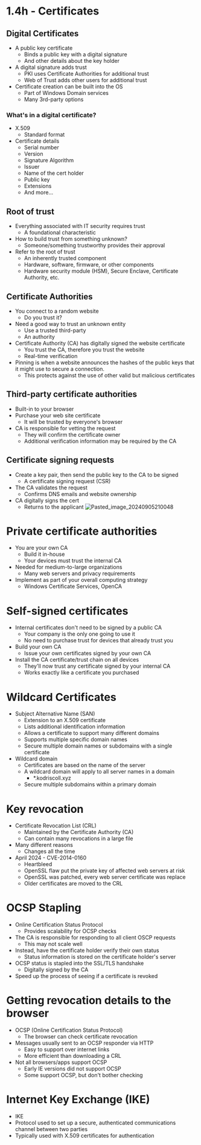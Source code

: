 # 1.4h - Certificates
## Digital Certificates
- A public key certificate
	- Binds a public key with a digital signature
	- And other details about the key holder
- A digital signature adds trust
	- PKI uses Certificate Authorities for additional trust
	- Web of Trust adds other users for additional trust
- Certificate creation can be built into the OS
	- Part of Windows Domain services
	- Many 3rd-party options
### What's in a digital certificate?
- X.509
	- Standard format
- Certificate details
	- Serial number
	- Version
	- Signature Algorithm
	- Issuer
	- Name of the cert holder
	- Public key
	- Extensions
	- And more...
## Root of trust
- Everything associated with IT security requires trust
	- A foundational characteristic
- How to build trust from something unknown?
	- Someone/something trustworthy provides their approval
- Refer to the root of trust
	- An inherently trusted component
	- Hardware, software, firmware, or other components
	- Hardware security module (HSM), Secure Enclave, Certificate Authority, etc.
## Certificate Authorities
- You connect to a random website
	- Do you trust it?
- Need a good way to trust an unknown entity
	- Use a trusted third-party
	- An authority
- Certificate Authority (CA) has digitally signed the website certificate
	- You trust the CA, therefore you trust the website
	- Real-time verification
- Pinning is when a website announces the hashes of the public keys that it might use to secure a connection.
	- This protects against the use of other valid but malicious certificates
## Third-party certificate authorities
- Built-in to your browser
- Purchase your web site certificate
	- It will be trusted by everyone's browser
- CA is responsible for vetting the request
	- They will confirm the certificate owner
	- Additional verification information may be required by the CA
## Certificate signing requests
- Create a key pair, then send the public key to the CA to be signed
	- A certificate signing request (CSR)
- The CA validates the request
	- Confirms DNS emails and website ownership
- CA digitally signs the cert
	- Returns to the applicant
![Pasted_image_20240905210048](//assets/Pasted_image_20240905210048.webp)
# Private certificate authorities
- You are your own CA
	- Build it in-house
	- Your devices must trust the internal CA
- Needed for medium-to-large organizations
	- Many web servers and privacy requirements
- Implement as part of your overall computing strategy
	- Windows Certificate Services, OpenCA
# Self-signed certificates
- Internal certificates don't need to be signed by a public CA
	- Your company is the only one going to use it
	- No need to purchase trust for devices that already trust you
- Build your own CA
	- Issue your own certificates signed by your own CA
- Install the CA certificate/trust chain on all devices
	- They'll now trust any certificate signed by your internal CA
	- Works exactly like a certificate you purchased
# Wildcard Certificates
- Subject Alternative Name (SAN)
	-  Extension to an X.509 certificate
	- Lists additional identification information
	- Allows a certificate to support many different domains
	- Supports multiple specific domain names
	- Secure multiple domain names or subdomains with a single certificate
- Wildcard domain
	- Certificates are based on the name of the server
	- A wildcard domain will apply to all server names in a domain
		- \*.kodriscoll.xyz
	- Secure multiple subdomains within a primary domain
# Key revocation
- Certificate Revocation List (CRL)
	- Maintained by the Certificate Authority (CA)
	- Can contain many revocations in a large file
- Many different reasons
	- Changes all the time
- April 2024 - CVE-2014-0160
	- Heartbleed
	- OpenSSL flaw put the private key of affected web servers at risk
	- OpenSSL was patched, every web server certificate was replace 
	- Older certificates are moved to the CRL
# OCSP Stapling
- Online Certification Status Protocol
	- Provides scalability for OCSP checks
- The CA is responsible for responding to all client OSCP requests
	- This may not scale well
- Instead, have the certificate holder verify their own status
	- Status information is stored on the certificate holder's server
- OCSP status is stapled into the SSL/TLS handshake
	- Digitally signed by the CA
- Speed up the process of seeing if a certificate is revoked
# Getting revocation details to the browser
- OCSP (Online Certification Status Protocol)
	- The browser can check certificate revocation
- Messages usually sent to an OCSP responder via HTTP
	- Easy to support over internet links
	- More efficient than downloading a CRL
- Not all browsers/apps support OCSP
	- Early IE versions did not support OCSP
	- Some support OCSP, but don't bother checking

# Internet Key Exchange (IKE)
- IKE
- Protocol used to set up a secure, authenticated communications channel between two parties
- Typically used with X.509 certificates for authentication
